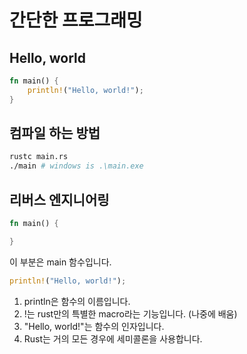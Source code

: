 # 간단한 프로그래밍

## Hello, world

```rs
fn main() {
    println!("Hello, world!");
}
```

## 컴파일 하는 방법

```sh
rustc main.rs
./main # windows is .\main.exe
```

## 리버스 엔지니어링

```rs
fn main() {

}
```

이 부분은 main 함수입니다.  

```rs
println!("Hello, world!");
```

1. println은 함수의 이름입니다.
2. !는 rust만의 특별한 macro라는 기능입니다. (나중에 배움)
3. "Hello, world!"는 함수의 인자입니다.
4. Rust는 거의 모든 경우에 세미콜론을 사용합니다.
